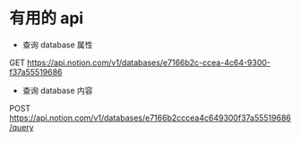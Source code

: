 # 有用的 api

- 查询 database 属性

GET https://api.notion.com/v1/databases/e7166b2c-ccea-4c64-9300-f37a55519686

- 查询 database 内容

POST https://api.notion.com/v1/databases/e7166b2cccea4c649300f37a55519686/query

